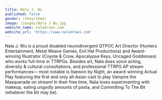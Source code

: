 ```yaml
---
title: Nala J. Wu
published: false
gender: (they/them)
image: /images/Nala J Wu.jpg
website_name: naladraws.com
website_url: 'https://www.naladraws.com'
---
```


Nala J. Wu is a proud disabled neurodivergent QTPOC Art Director (Hunters Entertainment, Metal Weave Games, Evil Hat Productions) and Award-winning Illustrator (Coyote & Crow, Apocalypse Keys, Uncaged Goddesses) who works full-time in TTRPGs. Besides art, Nala does voice acting, diversity & cultural consultations, and professional TTRPG AP stream performances— most notable is Itaewon by Night, an award-winning Actual Play featuring the first and only all-Asian cast to play Vampire the Masquerade on stream! In their free time, Nala loves experimenting with makeup, eating ungodly amounts of pasta, and Committing To The Bit (whatever the bit may be).

